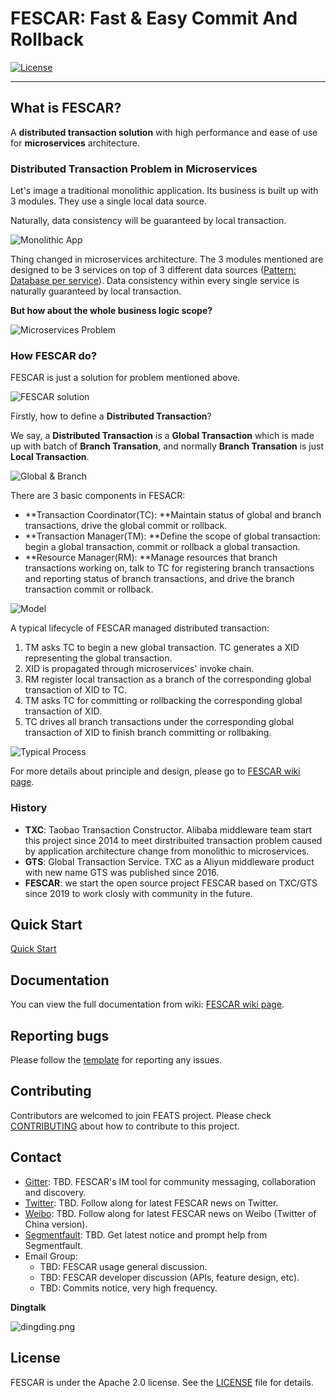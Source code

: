 # FESCAR: Fast & Easy Commit And Rollback

[![License](https://img.shields.io/badge/license-Apache%202-4EB1BA.svg)](https://www.apache.org/licenses/LICENSE-2.0.html)

-------

## What is FESCAR?

A **distributed transaction solution** with high performance and ease of use for **microservices** architecture.

### Distributed Transaction Problem in Microservices

Let's image a traditional monolithic application. Its business is built up with 3 modules. They use a single local data source.

Naturally, data consistency will be guaranteed by local transaction.

![Monolithic App](https://cdn.nlark.com/lark/0/2018/png/18862/1545296770244-4cedf37e-9dc6-4fc0-a97f-f4240b9d8640.png) 

Thing changed in microservices architecture. The 3 modules mentioned are designed to be 3 services on top of 3 different data sources ([Pattern: Database per service](http://microservices.io/patterns/data/database-per-service.html)). Data consistency within every single service is naturally guaranteed by local transaction. 

**But how about the whole business logic scope?**

![Microservices Problem](https://cdn.nlark.com/lark/0/2018/png/18862/1545296781231-4029da9c-8803-43a4-ac2f-6c8b1e2ea448.png) 

### How FESCAR do?

FESCAR is just a solution for problem mentioned above. 

![FESCAR solution](https://cdn.nlark.com/lark/0/2018/png/18862/1545296791074-3bce7bce-025e-45c3-9386-7b95135dade8.png)  

Firstly, how to define a **Distributed Transaction**?

We say, a **Distributed Transaction** is a **Global Transaction** which is made up with batch of **Branch Transation**, and normally **Branch Transation** is just **Local Transaction**.

![Global & Branch](https://cdn.nlark.com/lark/0/2018/png/18862/1545015454979-a18e16f6-ed41-44f1-9c7a-bd82c4d5ff99.png) 

There are 3 basic components in FESACR: 

- **Transaction Coordinator(TC): **Maintain status of global and branch transactions, drive the global commit or rollback.
- **Transaction Manager(TM): **Define the scope of global transaction: begin a global transaction, commit or rollback a global transaction.
- **Resource Manager(RM): **Manage resources that branch transactions working on, talk to TC for registering branch transactions and reporting status of branch transactions, and drive the branch transaction commit or rollback.

![Model](https://cdn.nlark.com/lark/0/2018/png/18862/1545013915286-4a90f0df-5fda-41e1-91e0-2aa3d331c035.png) 

A typical lifecycle of FESCAR managed distributed transaction:

1. TM asks TC to begin a new global transaction. TC generates a XID representing the global transaction.
2. XID is propagated through microservices' invoke chain.
3. RM register local transaction as a branch of the corresponding global transaction of XID to TC. 
4. TM asks TC for committing or rollbacking the corresponding global transaction of  XID.
5. TC drives all branch transactions under the corresponding global transaction of  XID to finish branch committing or rollbaking.

![Typical Process](https://cdn.nlark.com/lark/0/2018/png/18862/1545296917881-26fabeb9-71fa-4f3e-8a7a-fc317d3389f4.png) 

For more details about principle and design, please go to [FESCAR wiki page](https://github.com/alibaba/fescar/wiki). 

### History

- **TXC**: Taobao Transaction Constructor. Alibaba middleware team start this project since 2014 to meet dirstribuited transaction problem caused by application architecture change from monolithic to microservices.
- **GTS**: Global Transaction Service. TXC as a Aliyun middleware product with new name GTS was published since 2016.
- **FESCAR**: we start the open source project FESCAR based on TXC/GTS since 2019 to work closly with community in the future.


## Quick Start

[Quick Start](https://github.com/alibaba/fescar/wiki/Quick-Start)

## Documentation

You can view the full documentation from wiki: [FESCAR wiki page](https://github.com/alibaba/fescar/wiki).

## Reporting bugs

Please follow the [template](https://github.com/TBD) for reporting any issues.


## Contributing

Contributors are welcomed to join FEATS project. Please check [CONTRIBUTING](./CONTRIBUTING.md) about how to contribute to this project.


## Contact

* [Gitter](https://gitter.im/alibaba/fescar): TBD. FESCAR's IM tool for community messaging, collaboration and discovery.
* [Twitter](https://twitter.com/fescar): TBD. Follow along for latest FESCAR news on Twitter.
* [Weibo](https://weibo.com/u/xxxxxxx): TBD. Follow along for latest FESCAR news on Weibo (Twitter of China version).
* [Segmentfault](https://segmentfault.com/t/fescar): TBD. Get latest notice and prompt help from Segmentfault.
* Email Group:
     * TBD: FESCAR usage general discussion.
     * TBD: FESCAR developer discussion (APIs, feature design, etc).
     * TBD: Commits notice, very high frequency.

**Dingtalk**

![dingding.png](https://upload-images.jianshu.io/upload_images/4420767-4e95b186a1a1bfba.png?imageMogr2/auto-orient/strip%7CimageView2/2/w/1240)

## License

FESCAR is under the Apache 2.0 license. See the [LICENSE](https://github.com/alibaba/fescar/blob/master/LICENSE) file for details.

